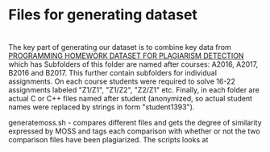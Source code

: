 # Files for generating dataset
#
The key part of generating our dataset is to combine  key data from
[PROGRAMMING HOMEWORK DATASET FOR PLAGIARISM DETECTION](https://dx.doi.org/10.21227/71fw-ss32) which has
Subfolders of this folder are named after courses: A2016, A2017, B2016 and B2017. This further contain subfolders
for individual assignments. On each course students were required to solve 16-22 assignments labeled 
"Z1/Z1", "Z1/Z2", "Z2/Z1" etc. Finally, in each folder are actual C or C++ files named after student (anonymized, 
so actual student names were replaced by strings in form "student1393").

generatemoss.sh - compares different files and gets the degree of similarity expressed by MOSS and tags each comparison with whether
or not the two comparison files have been plagiarized. The scripts looks at 
